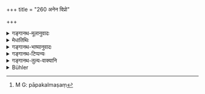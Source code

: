 +++
title = "260 अनेन विप्रो"

+++

<details><summary>गङ्गानथ-मूलानुवादः</summary>

The Brāhmaṇa, learned in the Vedic soriptures, who conducts himself by this course of life, has his sins removed, and remains for ever exalted in the region of Brahman.—(260)
</details>

<details><summary>मेधातिथिः</summary>

सर्वस्यास्य फलकथनम् एतत् । **अनेन विप्रो वर्तयन्** वर्तमानो **वेदशास्त्रविद्** **व्यपेतकल्मषः** प्रतिषेधापराधजं पापं कल्मषं[^३०४] तद्व्यपेतं व्यपनीतं प्रायश्चित्तैः । तेनैतद् उक्तं भवति । विहितकरणात् प्रतिषिद्धस्यानासेवनात् कथंचित् कृतस्य प्रायश्चित्तैर् निष्क्रीतत्वात् । **ब्रह्मलोके महीयते** ब्रह्मलोके स्थानविशेषे महिमानं प्राप्नोति । दर्शनान्तरं ब्रह्मरूपः सम्पद्यत इति सिद्धम् ॥ ४.२६० ॥


[^३०४]:
     M G: pāpakalmaṣaṃ

**इति मानवे धर्मशास्त्रे भृगुप्रोक्तायां संहितायाम् **

**चतुर्थो ऽध्यायः ॥ ४ ॥**

**इति भट्टवीरस्वामिसूनोर् भट्टमेधातिथिविरचिते **

**मनुभाष्ये चतुर्थो ऽध्यायः ॥ ४ ॥**
</details>

<details><summary>गङ्गानथ-भाष्यानुवादः</summary>

This describes the result of all that has gone before.

‘*The Brāhmaṇa, learned in the Vedic scriptures, who conducts himself by this course of life, has his sins*’—arising from doing what is forbidden—‘*removed*’—by means of Expiatory Rites. The meaning is that by doing what is enjoined, and by avoiding what is forbidden, and by expiating by means of rites those sins that may happen to be committed,—‘*becomes exalted in the region of Brahman*;— or, according to another theory, be becomes of the same nature as Brahman—(260)

Thus ends Discourse IV.
</details>

<details><summary>गङ्गानथ-टिप्पन्यः</summary>

*Cf*. 2.244.

This verse is quoted in *Nityācārapradīpa* (p, 42).
</details>

<details><summary>गङ्गानथ-तुल्य-वाक्यानि</summary>

*Gautama* (9.71).—‘The Accomplished Student who maintains this behaviour
saves from sin his parents and relations both above and below himself, and fails not in attaining the regions of Brahman.’

*Vaśiṣṭha* (8.17).—‘Ever bathing, ever wearing the sacred thread, ever
studying the Veda, avoiding the food of outcasts, approaching his wife only during the periods, and offering oblations according to law, the Brāhmaṇa fails not to reach the regions of Brahman.’

*Baudhāyana* (2.4.24).—‘The Brāhmaṇa who every day, during the day and
the night and the twilights offers prayers, becomes purified by Brahman and becomes Brahman Itself; and following the scriptures, he wins the regions of Brahman.’



*End of Adhyāya IV*.
</details>

<details><summary>Bühler</summary>

260	A Brahmana who, being learned in the lore of the Vedas, conducts himself in this manner and daily destroys his sins, will be exalted in Brahman's world.
</details>
